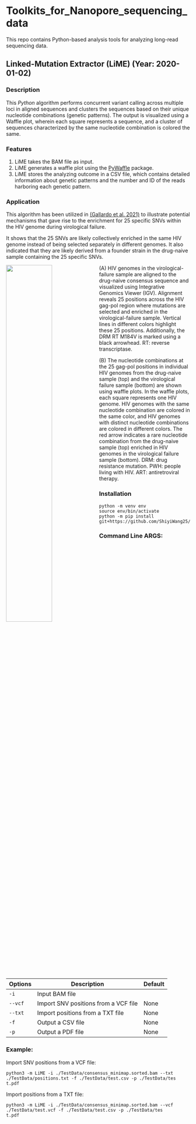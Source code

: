 # Toolkits_for_Nanopore_sequencing_data
This repo contains Python-based analysis tools for analyzing long-read sequencing data.

## Linked-Mutation Extractor (LiME) (Year: 2020-01-02)
### Description
This _Python_ algorithm performs concurrent variant calling across multiple loci in aligned sequences and clusters the sequences based on their unique nucleotide combinations (genetic patterns).
The output is visualized using a Waffle plot, wherein each square represents a sequence, and a cluster of sequences characterized by the same nucleotide combination is colored the same.

### Features
1. LiME takes the BAM file as input.
2. LiME generates a waffle plot using the [PyWaffle](https://pywaffle.readthedocs.io/en/latest/) package.
3. LiME stores the analyzing outcome in a CSV file, which contains detailed information about genetic patterns and the number and ID of the reads harboring each genetic pattern.

### Application
This algorithm has been utilized in [(Gallardo et al. 2021)](https://academic.oup.com/nar/article/49/12/e70/6225234) to illustrate potential mechanisms that gave rise to the enrichment for 25 specific SNVs within the HIV genome during virological failure.

It shows that the 25 SNVs are likely collectively enriched in the same HIV genome instead of being selected separately in different genomes.
It also indicated that they are likely derived from a founder strain in the drug-naive sample containing the 25 specific SNVs.

<img align="left" src="https://github.com/ShiyiWang25/Toolkits_for_Nanopore_sequencing_data/blob/main/Figures/Application.png" width=50% height=50%>


(A) HIV genomes in the virological-failure sample are aligned to the drug-naive consensus sequence and visualized using Integrative Genomics Viewer (IGV). Alignment reveals 25 positions across the HIV gag-pol region where mutations are selected and enriched in the virological-failure sample. Vertical lines in different colors highlight these 25 positions. Additionally, the DRM RT M184V is marked using a black arrowhead. RT: reverse transcriptase. 

(B) The nucleotide combinations at the 25 gag-pol positions in individual HIV genomes from the drug-naive sample (top) and the virological failure sample (bottom) are shown using waffle plots. In the waffle plots, each square represents one HIV genome. HIV genomes with the same nucleotide combination are colored in the same color, and HIV genomes with distinct nucleotide combinations are colored in different colors. The red arrow indicates a rare nucleotide combination from the drug-naive sample (top) enriched in HIV genomes in the virological failure sample (bottom). DRM: drug resistance mutation. PWH: people living with HIV. ART: antiretroviral therapy. 

### Installation
```
python -m venv env
source env/bin/activate
python -m pip install git+https://github.com/ShiyiWang25/Toolkits_for_Nanopore_sequencing_data.git
```

### Command Line ARGS:

| Options | Description | Default |
| --- | --- | --- |
| `-i`    | Input BAM file | |
|`--vcf`  | Import SNV positions from a VCF file| None |
|`--txt`  | Import positions from a TXT file| None |
|`-f`| Output a CSV file| None|
|`-p`| Output a PDF file| None|

### Example:
Import SNV positions from a VCF file: 
```
python3 -m LiME -i ./TestData/consensus_minimap.sorted.bam --txt ./TestData/positions.txt -f ./TestData/test.csv -p ./TestData/tes
t.pdf
```
Import positions from a TXT file: 
```
python3 -m LiME -i ./TestData/consensus_minimap.sorted.bam --vcf ./TestData/test.vcf -f ./TestData/test.csv -p ./TestData/tes
t.pdf
```

